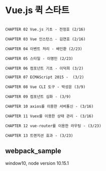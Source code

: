 # Vue.js 퀵 스타트

```

CHAPTER 02 Vue.js 기초 - 전정호 (2/16)

CHAPTER 03 Vue 인스턴스 - 김연호 (2/16)  

CHAPTER 04 이벤트 처리 - 배인환 (2/23)

CHAPTER 05 스타일 - 이명민 (2/23)

CHAPTER 06 컴포넌트 기초 - 이덕희 (3/2)

CHAPTER 07 ECMAScript 2015 -  (3/2)

CHAPTER 08 Vue CLI 도구 - 박성운 (3/9)

CHAPTER 09 컴포넌트 심화 - (3/9)

CHAPTER 10 axios를 이용한 서버통신 - (3/16)

CHAPTER 11 Vuex를 이용한 상태 관리 - (3/16)

CHAPTER 12 vue-router를 이용한 라우팅 - (3/23)

CHAPTER 13 트랜지션 효과 - (3/23)

```

## webpack_sample 
window10, 
node version 10.15.1
